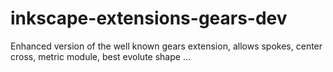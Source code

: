 inkscape-extensions-gears-dev
=============================

Enhanced version of the well known gears extension, allows spokes, center cross, metric module, best evolute shape ...

